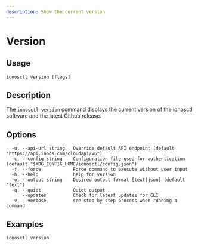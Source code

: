 ```yaml
---
description: Show the current version
---
```


# Version

## Usage

```text
ionosctl version [flags]
```

## Description

The `ionosctl version` command displays the current version of the ionosctl software and the latest Github release.

## Options

```text
  -u, --api-url string   Override default API endpoint (default "https://api.ionos.com/cloudapi/v6")
  -c, --config string    Configuration file used for authentication (default "$XDG_CONFIG_HOME/ionosctl/config.json")
  -f, --force            Force command to execute without user input
  -h, --help             help for version
  -o, --output string    Desired output format [text|json] (default "text")
  -q, --quiet            Quiet output
      --updates          Check for latest updates for CLI
  -v, --verbose          see step by step process when running a command
```

## Examples

```text
ionosctl version
```

